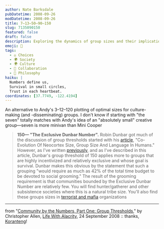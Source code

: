 ```yaml
---
author: Nate Barksdale
pubDatetime: 2008-09-26
modDatetime: 2008-09-26
title: 7–13–50–90–150
slug: 7135090150
featured: false
draft: false
description: Exploring the dynamics of group sizes and their implications for community structure and survival.
emoji: 👫
tags:
  - ⚖️ Choices
  - 🌍 Society
  - 🌍 Culture
  - 🤝 Collaboration
  - 🤔 Philosophy
haiku: |
  Numbers define us,  
  Survival in small circles,  
  Trust in each heartbeat.
coordinates: [37.7749, -122.4194]
---
```


An alternative to Andy's 3–12–120 plotting of optimal sizes for culture-making (and -disseminating) groups. I don't know if starting with "the seven" totally matches with Andy's idea of an "absolutely small" creative group—seven is more minivan than Mini Cooper

> **150— "The Exclusive Dunbar Number".** Robin Dunbar got much of the discussion of group thresholds started with his [article](https://www.google.com/search?q=%22article%22%20isrl.uiuc.edu), "Co-Evolution Of Neocortex Size, Group Size And Language In Humans." However, as I've written [previously](http://www.lifewithalacrity.com/2004/03/the_dunbar_numb.html), and as I've described in this article, Dunbar's group threshold of 150 applies more to groups that are highly incentivized and relatively exclusive and whose goal is survival. Dunbar makes this obvious by the statement that such a grouping "would require as much as 42% of the total time budget to be devoted to social grooming." The result of the grooming requirement is that communities bounded by the Exclusive Dunbar Number are relatively few. You will find hunter/gatherer and other subsistence societies where this is a natural tribe size. You'll also find these groups sizes in [terrorist and mafia](http://web.archive.org/web/20241214234011/https://globalguerrillas.typepad.com/globalguerrillas/2004/03/what_is_the_opt.html) organizations

---

from "[Community by the Numbers, Part One: Group Thresholds](http://www.lifewithalacrity.com/2008/09/group-threshold.html)," by Christopher Allen, [Life With Alacrity](http://www.lifewithalacrity.com/2008/09/group-threshold.html), 24 September 2008 :: thanks, [Koranteng](http://koranteng.blogspot.com/)!
